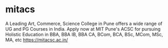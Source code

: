 # mitacs
A Leading Art, Commerce, Science College in Pune offers a wide range of UG and PG Courses in India. Apply now at MIT Pune's ACSC for pursuing Holistic Education in BBA, BBA IB, BBA CA, BCom, BCA, BSc, MCom, MSc, MA, etc https://mitacsc.ac.in/
